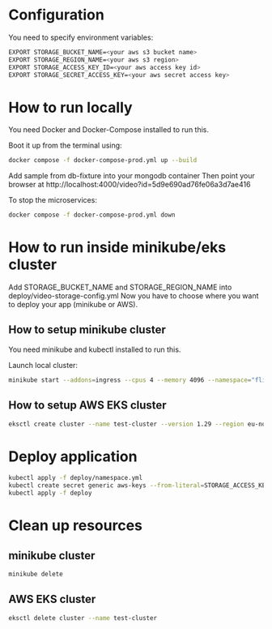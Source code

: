 # Configuration

You need to specify environment variables:
```bash
EXPORT STORAGE_BUCKET_NAME=<your aws s3 bucket name>
EXPORT STORAGE_REGION_NAME=<your aws s3 region>
EXPORT STORAGE_ACCESS_KEY_ID=<your aws access key id>
EXPORT STORAGE_SECRET_ACCESS_KEY=<your aws secret access key>
```

# How to run locally

You need Docker and Docker-Compose installed to run this.

Boot it up from the terminal using:
```bash
docker compose -f docker-compose-prod.yml up --build
```

Add sample from db-fixture into your mongodb container
Then point your browser at http://localhost:4000/video?id=5d9e690ad76fe06a3d7ae416

To stop the microservices:
```bash
docker compose -f docker-compose-prod.yml down
```

# How to run inside minikube/eks cluster

Add STORAGE_BUCKET_NAME and STORAGE_REGION_NAME into deploy/video-storage-config.yml
Now you have to choose where you want to deploy your app (minikube or AWS).

## How to setup minikube cluster

You need minikube and kubectl installed to run this.

Launch local cluster:
```bash
minikube start --addons=ingress --cpus 4 --memory 4096 --namespace="flixtube"
```

## How to setup AWS EKS cluster
```bash
eksctl create cluster --name test-cluster --version 1.29 --region eu-north-1 --nodegroup-name linux-nodes --node-type t3.micro --nodes 10
```

# Deploy application
```bash
kubectl apply -f deploy/namespace.yml
kubectl create secret generic aws-keys --from-literal=STORAGE_ACCESS_KEY_ID=${STORAGE_ACCESS_KEY_ID} --from-literal=STORAGE_SECRET_ACCESS_KEY={STORAGE_SECRET_ACCESS_KEY}
kubectl apply -f deploy
```

# Clean up resources

## minikube cluster
```bash
minikube delete
```

## AWS EKS cluster
```bash
eksctl delete cluster --name test-cluster
```